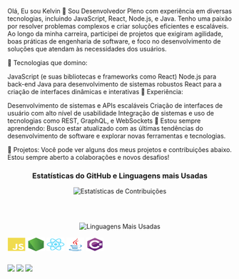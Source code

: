 Olá, Eu sou Kelvin 👋
Sou Desenvolvedor Pleno com experiência em diversas tecnologias, incluindo JavaScript, React, Node.js, e Java. Tenho uma paixão por resolver problemas complexos e criar soluções eficientes e escaláveis. Ao longo da minha carreira, participei de projetos que exigiram agilidade, boas práticas de engenharia de software, e foco no desenvolvimento de soluções que atendam às necessidades dos usuários.

🔧 Tecnologias que domino:

JavaScript (e suas bibliotecas e frameworks como React)
Node.js para back-end
Java para desenvolvimento de sistemas robustos
React para a criação de interfaces dinâmicas e interativas
💼 Experiência:

Desenvolvimento de sistemas e APIs escaláveis
Criação de interfaces de usuário com alto nível de usabilidade
Integração de sistemas e uso de tecnologias como REST, GraphQL, e WebSockets
🚀 Estou sempre aprendendo: Busco estar atualizado com as últimas tendências do desenvolvimento de software e explorar novas ferramentas e tecnologias.

📂 Projetos: Você pode ver alguns dos meus projetos e contribuições abaixo. Estou sempre aberto a colaborações e novos desafios!


<div align="center">
  <!-- Título explicativo -->
  <h3>Estatísticas do GitHub e Linguagens mais Usadas</h3>
  
  <!-- Exibindo as estatísticas de contribuições -->
  <img height="180em" src="https://github-readme-stats.vercel.app/api?username=kelvinlucius&show_icons=true&theme=dark&include_all_commits=true&count_private=true" alt="Estatísticas de Contribuições"/>
  
  <!-- Espaço entre as imagens -->
  <br><br>
  
  <!-- Exibindo as linguagens mais utilizadas -->
  <img height="180em" src="https://github-readme-stats.vercel.app/api/top-langs/?username=kelvinlucius&layout=compact&langs_count=7&theme=dark" alt="Linguagens Mais Usadas"/>
</div>
  
  </div>
<div style="display: inline_block"><br>
  <img align="center" alt="Kelvin-Js" height="30" width="40" src="https://raw.githubusercontent.com/devicons/devicon/master/icons/javascript/javascript-plain.svg">
  <img align="center" alt="Kelvin-NodeJS" height="30" width="40" src="https://raw.githubusercontent.com/devicons/devicon/master/icons/nodejs/nodejs-original.svg">
  <img align="center" alt="Kelvin-React" height="30" width="40" src="https://raw.githubusercontent.com/devicons/devicon/master/icons/react/react-original.svg">
  <img align="center" alt="Kelvin-Java" height="30" width="40" src="https://raw.githubusercontent.com/devicons/devicon/master/icons/java/java-original.svg">
  <img align="center" alt="Kelvin-CSharp" height="30" width="40" src="https://raw.githubusercontent.com/devicons/devicon/master/icons/csharp/csharp-original.svg">
</div>

##

<div>
   <a href="https://www.instagram.com/kelvinn.dev" target="_blank"><img src="https://img.shields.io/badge/-Instagram-%23E4405F?style=for-the-badge&logo=instagram&logoColor=white" target="_blank"></a>
  <a href = "mailto:kelvin.lucius@hotmail.com"><img src="https://img.shields.io/badge/-Gmail-%23333?style=for-the-badge&logo=gmail&logoColor=white)png" target="_blank"></a>
  <a href="https://www.linkedin.com/in/kelvin-lucios-85b835192" target="_blank"><img src="https://img.shields.io/badge/-LinkedIn-%230077B5?style=for-the-badge&logo=linkedin&logoColor=white" target="_blank"></a>
  
</div>
